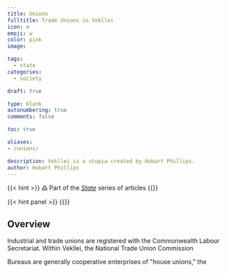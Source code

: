 ```yaml
---
title: Unions
fulltitle: Trade Unions in Vekllei
icon: ⚙︎
emoji: w
color: pink
image: 

tags: 
  - state
categories:
  - society

draft: true

type: blank
autonumbering: true
comments: false

toc: true

aliases:
- /unions/

description: Vekllei is a utopia created by Hobart Phillips.
author: Hobart Phillips
---
```

{{< hint >}}
߷ Part of the *[State](/state/)* series of articles
{{</hint>}}

{{< hint panel >}}
{{</hint>}}

## Overview

Industrial and trade unions are registered with the Commonwealth Labour Secretariat. Within Vekllei, the National Trade Union Commission

Bureaus are generally cooperative enterprises of "house unions," the 

